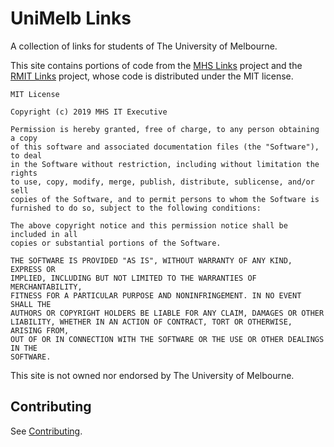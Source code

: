 # UniMelb Links

A collection of links for students of The University of Melbourne.

This site contains portions of code from the [MHS Links](https://github.com/mhslinks/mhslinks.github.io) project and the [RMIT Links](https://github.com/rmitlinks/rmitlinks.github.io) project, whose code is distributed under the MIT license.

```
MIT License

Copyright (c) 2019 MHS IT Executive

Permission is hereby granted, free of charge, to any person obtaining a copy
of this software and associated documentation files (the "Software"), to deal
in the Software without restriction, including without limitation the rights
to use, copy, modify, merge, publish, distribute, sublicense, and/or sell
copies of the Software, and to permit persons to whom the Software is
furnished to do so, subject to the following conditions:

The above copyright notice and this permission notice shall be included in all
copies or substantial portions of the Software.

THE SOFTWARE IS PROVIDED "AS IS", WITHOUT WARRANTY OF ANY KIND, EXPRESS OR
IMPLIED, INCLUDING BUT NOT LIMITED TO THE WARRANTIES OF MERCHANTABILITY,
FITNESS FOR A PARTICULAR PURPOSE AND NONINFRINGEMENT. IN NO EVENT SHALL THE
AUTHORS OR COPYRIGHT HOLDERS BE LIABLE FOR ANY CLAIM, DAMAGES OR OTHER
LIABILITY, WHETHER IN AN ACTION OF CONTRACT, TORT OR OTHERWISE, ARISING FROM,
OUT OF OR IN CONNECTION WITH THE SOFTWARE OR THE USE OR OTHER DEALINGS IN THE
SOFTWARE.
```

This site is not owned nor endorsed by The University of Melbourne.

## Contributing

See [Contributing](CONTRIBUTING.md).
